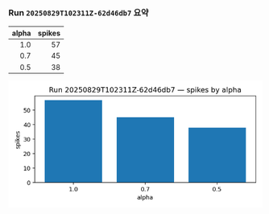 ### Run `20250829T102311Z-62d46db7` 요약

| alpha | spikes |
|---:|---:|
| 1.0 | 57 |
| 0.7 | 45 |
| 0.5 | 38 |

![spikes_bar](figures/runs/20250829T102311Z-62d46db7/spikes_bar.png)